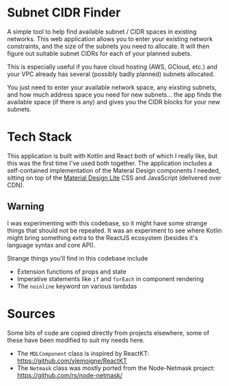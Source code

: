 # Subnet CIDR Finder
A simple tool to help find available subnet / CIDR spaces in existing networks. This
web application allows you to enter your existing network constraints, and the size of the
subnets you need to allocate. It will then figure out suitable subnet CIDRs for each of
your planned subets.

This is especially useful if you have cloud hosting (AWS, GCloud, etc.) and your VPC
already has several (possibly badly planned) subnets allocated.

You just need to enter your available network space, any eixsting subnets, and how much
address space you need for new subnets... the app finds the available space (if there is any)
and gives you the CIDR blocks for your new subnets.

# Tech Stack

This application is built with Kotlin and React both of which I really like, but this
was the first time I've used both together. The application includes a self-contained
implementation of the Materal Design components I needed, sitting on top of the
[Material Design Lite](https://getmdl.io) CSS and JavaScript (delivered over CDN).

## Warning

I was experimenting with this codebase, so it might have some strange things that should
not be repeated. It was an experiment to see where Kotlin might bring something extra
to the ReactJS ecosystem (besides it's language syntax and core API).

Strange things you'll find in this codebase include

 - Extension functions of props and state
 - Imperative statements like `if` and `forEach` in component rendering
 - The `noinline` keyword on various lambdas

# Sources

Some bits of code are copied directly from projects elsewhere, some of these have been
modified to suit my needs here.

 - The `MDLComponent` class is inspired by ReactKT: https://github.com/ylemoigne/ReactKT
 - The `Netmask` class was mostly ported from the Node-Netmask project: https://github.com/rs/node-netmask/